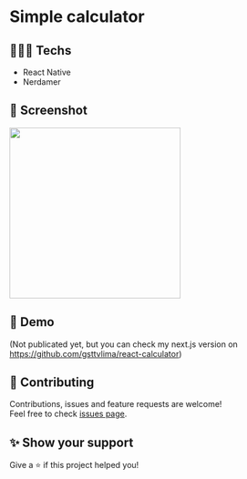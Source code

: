 # Simple calculator 

## 👨🏻‍💻 Techs

* React Native
* Nerdamer

## 📸 Screenshot

<img src="https://user-images.githubusercontent.com/115879524/196234177-39b9d7e8-ad0d-4025-9a6a-61cb7ab28310.png" width="300" />

## 👀 Demo

(Not publicated yet, but you can check my next.js version on https://github.com/gsttvlima/react-calculator)

## 🤝 Contributing

Contributions, issues and feature requests are welcome!<br />Feel free to check [issues page](https://github.com/gsttvlima/react-calculator/issues).

## ✨ Show your support

Give a ⭐️ if this project helped you!
